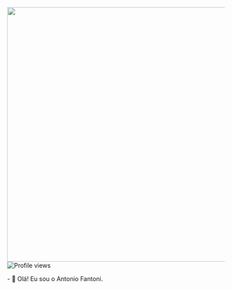 <img align="right" height="590em" src="https://raw.githubusercontent.com/gist/antoniofantoni/e9f82a9eb9f5e95287a90212389ab1ff/raw/97e7f3bc4f4c0933113547e78e97a1eb6f173084/card.svg">
<p align="left"> <img src="https://komarev.com/ghpvc/?username=antoniofantoni&color=yellow" alt="Profile views" /></p>
- 👋 Olá! Eu sou o Antonio Fantoni.


<!---
antoniofantoni/antoniofantoni is a ✨ special ✨ repository because its `README.md` (this file) appears on your GitHub profile.
You can click the Preview link to take a look at your changes.
--->
